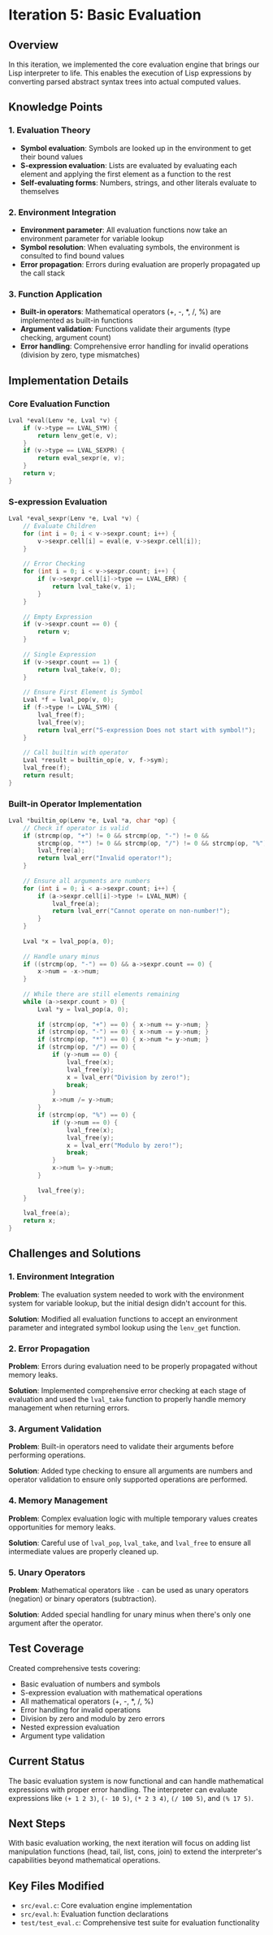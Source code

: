# Iteration 5: Basic Evaluation

## Overview
In this iteration, we implemented the core evaluation engine that brings our Lisp interpreter to life. This enables the execution of Lisp expressions by converting parsed abstract syntax trees into actual computed values.

## Knowledge Points

### 1. Evaluation Theory
- **Symbol evaluation**: Symbols are looked up in the environment to get their bound values
- **S-expression evaluation**: Lists are evaluated by evaluating each element and applying the first element as a function to the rest
- **Self-evaluating forms**: Numbers, strings, and other literals evaluate to themselves

### 2. Environment Integration
- **Environment parameter**: All evaluation functions now take an environment parameter for variable lookup
- **Symbol resolution**: When evaluating symbols, the environment is consulted to find bound values
- **Error propagation**: Errors during evaluation are properly propagated up the call stack

### 3. Function Application
- **Built-in operators**: Mathematical operators (+, -, *, /, %) are implemented as built-in functions
- **Argument validation**: Functions validate their arguments (type checking, argument count)
- **Error handling**: Comprehensive error handling for invalid operations (division by zero, type mismatches)

## Implementation Details

### Core Evaluation Function
```c
Lval *eval(Lenv *e, Lval *v) {
    if (v->type == LVAL_SYM) {
        return lenv_get(e, v);
    }
    if (v->type == LVAL_SEXPR) {
        return eval_sexpr(e, v);
    }
    return v;
}
```

### S-expression Evaluation
```c
Lval *eval_sexpr(Lenv *e, Lval *v) {
    // Evaluate Children
    for (int i = 0; i < v->sexpr.count; i++) {
        v->sexpr.cell[i] = eval(e, v->sexpr.cell[i]);
    }
    
    // Error Checking
    for (int i = 0; i < v->sexpr.count; i++) {
        if (v->sexpr.cell[i]->type == LVAL_ERR) {
            return lval_take(v, i);
        }
    }
    
    // Empty Expression
    if (v->sexpr.count == 0) {
        return v;
    }
    
    // Single Expression
    if (v->sexpr.count == 1) {
        return lval_take(v, 0);
    }
    
    // Ensure First Element is Symbol
    Lval *f = lval_pop(v, 0);
    if (f->type != LVAL_SYM) {
        lval_free(f);
        lval_free(v);
        return lval_err("S-expression Does not start with symbol!");
    }
    
    // Call builtin with operator
    Lval *result = builtin_op(e, v, f->sym);
    lval_free(f);
    return result;
}
```

### Built-in Operator Implementation
```c
Lval *builtin_op(Lenv *e, Lval *a, char *op) {
    // Check if operator is valid
    if (strcmp(op, "+") != 0 && strcmp(op, "-") != 0 && 
        strcmp(op, "*") != 0 && strcmp(op, "/") != 0 && strcmp(op, "%") != 0) {
        lval_free(a);
        return lval_err("Invalid operator!");
    }
    
    // Ensure all arguments are numbers
    for (int i = 0; i < a->sexpr.count; i++) {
        if (a->sexpr.cell[i]->type != LVAL_NUM) {
            lval_free(a);
            return lval_err("Cannot operate on non-number!");
        }
    }
    
    Lval *x = lval_pop(a, 0);
    
    // Handle unary minus
    if ((strcmp(op, "-") == 0) && a->sexpr.count == 0) {
        x->num = -x->num;
    }
    
    // While there are still elements remaining
    while (a->sexpr.count > 0) {
        Lval *y = lval_pop(a, 0);
        
        if (strcmp(op, "+") == 0) { x->num += y->num; }
        if (strcmp(op, "-") == 0) { x->num -= y->num; }
        if (strcmp(op, "*") == 0) { x->num *= y->num; }
        if (strcmp(op, "/") == 0) { 
            if (y->num == 0) {
                lval_free(x);
                lval_free(y);
                x = lval_err("Division by zero!");
                break;
            }
            x->num /= y->num; 
        }
        if (strcmp(op, "%") == 0) { 
            if (y->num == 0) {
                lval_free(x);
                lval_free(y);
                x = lval_err("Modulo by zero!");
                break;
            }
            x->num %= y->num; 
        }
        
        lval_free(y);
    }
    
    lval_free(a);
    return x;
}
```

## Challenges and Solutions

### 1. Environment Integration
**Problem**: The evaluation system needed to work with the environment system for variable lookup, but the initial design didn't account for this.

**Solution**: Modified all evaluation functions to accept an environment parameter and integrated symbol lookup using the `lenv_get` function.

### 2. Error Propagation
**Problem**: Errors during evaluation need to be properly propagated without memory leaks.

**Solution**: Implemented comprehensive error checking at each stage of evaluation and used the `lval_take` function to properly handle memory management when returning errors.

### 3. Argument Validation
**Problem**: Built-in operators need to validate their arguments before performing operations.

**Solution**: Added type checking to ensure all arguments are numbers and operator validation to ensure only supported operations are performed.

### 4. Memory Management
**Problem**: Complex evaluation logic with multiple temporary values creates opportunities for memory leaks.

**Solution**: Careful use of `lval_pop`, `lval_take`, and `lval_free` to ensure all intermediate values are properly cleaned up.

### 5. Unary Operators
**Problem**: Mathematical operators like `-` can be used as unary operators (negation) or binary operators (subtraction).

**Solution**: Added special handling for unary minus when there's only one argument after the operator.

## Test Coverage
Created comprehensive tests covering:
- Basic evaluation of numbers and symbols
- S-expression evaluation with mathematical operations
- All mathematical operators (+, -, *, /, %)
- Error handling for invalid operations
- Division by zero and modulo by zero errors
- Nested expression evaluation
- Argument type validation

## Current Status
The basic evaluation system is now functional and can handle mathematical expressions with proper error handling. The interpreter can evaluate expressions like `(+ 1 2 3)`, `(- 10 5)`, `(* 2 3 4)`, `(/ 100 5)`, and `(% 17 5)`.

## Next Steps
With basic evaluation working, the next iteration will focus on adding list manipulation functions (head, tail, list, cons, join) to extend the interpreter's capabilities beyond mathematical operations.

## Key Files Modified
- `src/eval.c`: Core evaluation engine implementation
- `src/eval.h`: Evaluation function declarations
- `test/test_eval.c`: Comprehensive test suite for evaluation functionality